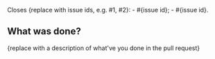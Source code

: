 Closes {replace with issue ids, e.g. #1, #2}:
    - #{issue id};
    - #{issue id}.

## What was done?

{replace with a description of what've you done in the pull request}
